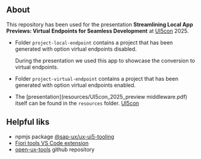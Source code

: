 ## About ##

This repository has been used for the presentation **Streamlining Local App Previews: Virtual Endpoints for Seamless Development** at [UI5con](https://openui5.org/ui5con/) 2025.
- Folder `project-local-endpoint` contains a project that has been generated with option virtual endpoints disabled.

  During the presentation we used this app to showcase the conversion to virtual endpoints.
- Folder `project-virtual-endpoint` contains a project that has been generated with option virtual endpoints enabled.
- The [presentation](resources/UI5con_2025_preview middleware.pdf) itself can be found in the `resources` folder. [UI5con](https://openui5.org/ui5con/)

## Helpful liks ##
- npmjs package [@sap-ux/ux-ui5-tooling](https://www.npmjs.com/package/@sap/ux-ui5-tooling)
- [Fiori tools VS Code extension](https://marketplace.visualstudio.com/items?itemName=SAPSE.sap-ux-fiori-tools-extension-pack)
- [open-ux-tools](https://github.com/SAP/open-ux-tools) github repository
